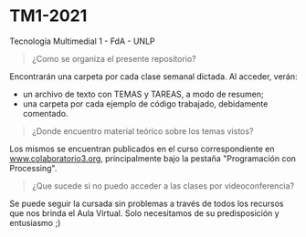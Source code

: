 # TM1-2021
 Tecnología Multimedial 1 - FdA - UNLP

> ¿Como se organiza el presente repositorio?

 Encontrarán una carpeta por cada clase semanal dictada. Al acceder, verán:
 - un archivo de texto con TEMAS y TAREAS, a modo de resumen;
 - una carpeta por cada ejemplo de código trabajado, debidamente comentado.

 > ¿Donde encuentro material teórico sobre los temas vistos?

 Los mismos se encuentran publicados en el curso correspondiente en www.colaboratorio3.org, principalmente bajo la pestaña "Programación con Processing".

 > ¿Que sucede si no puedo acceder a las clases por videoconferencia?

 Se puede seguir la cursada sin problemas a través de todos los recursos que nos brinda el Aula Virtual. Solo necesitamos de su predisposición y entusiasmo ;)
